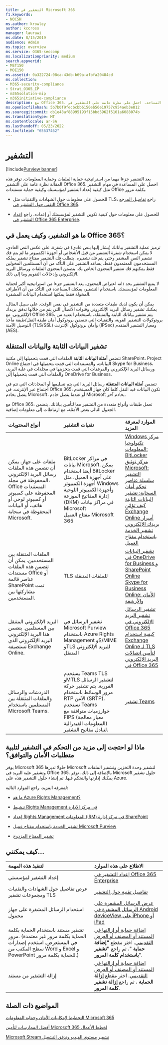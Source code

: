 ```yaml
---
title: التشفير في Microsoft 365
f1.keywords:
- NOCSH
ms.author: krowley
author: kccross
manager: laurawi
ms.date: 8/15/2019
audience: Admin
ms.topic: overview
ms.service: O365-seccomp
ms.localizationpriority: medium
search.appverid:
- MET150
- MOE150
ms.assetid: 0a322724-08ca-43db-b69a-afbfa20484cd
ms.collection:
- M365-security-compliance
- Strat_O365_IP
- m365solution-mip
- m365initiative-compliance
description: مع Office 365، يتم تشفير المحتوى الخاص بك في حالة السكون وفي أثناء النقل مع أقوى التشفير والبروتوكولات والتقنيات المتاحة. احصل على نظرة عامة على التشفير في Office 365.
ms.openlocfilehash: 5b7b0f9fecbcbb6150eb56e19757c954aeb3e812
ms.sourcegitcommit: db1e48af88995193f15bbd5962f5101a6088074b
ms.translationtype: MT
ms.contentlocale: ar-SA
ms.lasthandoff: 05/23/2022
ms.locfileid: "65637462"
---
```

# <a name="encryption"></a>التشفير

[!include[Purview banner](../includes/purview-rebrand-banner.md)]

يعد التشفير جزءا مهما من استراتيجية حماية الملفات وحماية المعلومات. توفر هذه المقالة نظرة عامة على التشفير Office 365. احصل على المساعدة في مهام التشفير مثل كيفية إعداد التشفير لمؤسستك وكيفية حماية مستندات Office بكلمة مرور.
  
- للحصول على معلومات حول الشهادات والتقنيات مثل TLS، راجع [تفاصيل المرجع التقني حول التشفير في Office 365](technical-reference-details-about-encryption.md).

- للحصول على معلومات حول كيفية تكوين التشفير لمؤسستك أو إعداده، راجع [إعداد التشفير في Office 365 Enterprise](set-up-encryption.md).

## <a name="what-is-encryption-and-how-does-it-work-in-office-365"></a>ما هو التشفير، وكيف يعمل في Office 365؟

ترميز عملية التشفير بياناتك (يشار إليها بنص عادي) في شفرة. على عكس النص العادي، لا يمكن استخدام شفرة التشفير من قبل الأشخاص أو أجهزة الكمبيوتر ما لم يتم فك تشفير النص المشفر وحتى يتم فك تشفيره. يتطلب فك التشفير مفتاح تشفير يملكه المستخدمون المعتمدون فقط. يساعد التشفير على التأكد من أن المستلمين المخولين فقط يمكنهم فك تشفير المحتوى الخاص بك. يتضمن المحتوى الملفات ورسائل البريد الإلكتروني وإدخالات التقويم وما إلى ذلك.
  
لا يمنع التشفير بحد ذاته اعتراض المحتوى. يعد التشفير جزءا من استراتيجية أكبر لحماية المعلومات لمؤسستك. باستخدام التشفير، يمكنك المساعدة في التأكد من أن الأطراف المخولة فقط يمكنها استخدام البيانات المشفرة.
  
يمكن أن يكون لديك طبقات متعددة من التشفير في نفس الوقت. على سبيل المثال، يمكنك تشفير رسائل البريد الإلكتروني وقنوات الاتصال التي يتم من خلالها تدفق بريدك الإلكتروني. مع Office 365، يتم تشفير بياناتك الثابتة والمتنقلة، باستخدام العديد من بروتوكولات التشفير القوية، والتقنيات التي تتضمن بروتوكول أمان طبقة النقل/طبقة مآخذ التوصيل الآمنة (TLS/SSL) وأمان بروتوكول الإنترنت (IPSec) ومعيار التشفير المتقدم (AES).
  
## <a name="encryption-for-data-at-rest-and-data-in-transit"></a>تشفير البيانات الثابتة والبيانات المتنقلة

 تتضمن **أمثلة البيانات الثابتة** الملفات التي قمت بتحميلها إلى مكتبة SharePoint، Project Online البيانات، والمستندات التي قمت بتحميلها في اجتماع Skype for Business، ورسائل البريد الإلكتروني والمرفقات التي قمت بتخزينها في مجلدات في علبة البريد، والملفات التي قمت بتحميلها إلى OneDrive for Business.
  
 تتضمن **أمثلة البيانات المتنقلة** رسائل البريد التي يتم تسليمها أو المحادثات التي تتم في اجتماع عبر الإنترنت. في Office 365، تكون البيانات قيد النقل كلما كان جهاز المستخدم يتصل بخادم Microsoft، أو عندما يتصل خادم Microsoft بخادم آخر.
  
مع Office 365، تعمل طبقات وأنواع متعددة من التشفير معا لتأمين بياناتك. يتضمن الجدول التالي بعض الأمثلة، مع ارتباطات إلى معلومات إضافية.
  
|**أنواع المحتويات**|**تقنيات التشفير**|**الموارد لمعرفة المزيد**|
|:-----|:-----|:-----|
|ملفات على جهاز. يمكن أن تتضمن هذه الملفات رسائل البريد الإلكتروني المحفوظة في مجلد، Office المستندات المحفوظة على كمبيوتر أو كمبيوتر لوحي أو هاتف، أو البيانات المحفوظة في سحابة Microsoft.  <br/> |BitLocker في مراكز بيانات Microsoft. يمكن أيضا استخدام BitLocker على أجهزة العميل، مثل أجهزة الكمبيوتر Windows وأجهزة الكمبيوتر اللوحية  <br/> إدارة المفاتيح الموزعة (DKM) في مراكز بيانات Microsoft  <br/> مفتاح العميل Microsoft 365  <br/> |[Windows مركز تكنولوجيا المعلومات: BitLocker](/windows/device-security/bitlocker/bitlocker-overview) <br/> [مركز توثيق Microsoft: التشفير](https://www.microsoft.com/TrustCenter/Security/Encryption) <br/> [سلسلة عناصر تحكم أمان السحابة: تشفير البيانات الثابتة](https://blogs.microsoft.com/microsoftsecure/2015/09/10/cloud-security-controls-series-encrypting-data-at-rest) <br/> [كيف تؤمّن Exchange Online أسرار بريدك الإلكتروني](exchange-online-secures-email-secrets.md) <br/> [تشفير الخدمة باستخدام مفتاح العميل](customer-key-overview.md) <br/> |
|الملفات المتنقلة بين المستخدمين. يمكن أن تتضمن هذه الملفات مستندات Office أو عناصر قائمة SharePoint تمت مشاركتها بين المستخدمين.  <br/> |TLS للملفات المتنقلة  <br/> |[تشفير البيانات في OneDrive for Business و SharePoint Online](data-encryption-in-odb-and-spo.md) <br/> [Skype for Business Online: الأمان والأرشفة](/office365/servicedescriptions/skype-for-business-online-service-description/skype-for-business-online-features) <br/> |
|البريد الإلكتروني المتنقل بين المستلمين. يتضمن هذا البريد الإلكتروني البريد الإلكتروني الذي تستضيفه Exchange Online.  <br/> |تشفير الرسائل في Microsoft Purview باستخدام Azure Rights Management وS/MIME وTLS للبريد الإلكتروني المتنقل  <br/> |[تشفير الرسائل](ome.md) <br/> [تشفير البريد الإلكتروني في Office 365](email-encryption.md) <br/> [كيفية استخدام Exchange Online لـ TLS لتأمين اتصالات البريد الإلكتروني في Office 365](exchange-online-uses-tls-to-secure-email-connections.md) <br/> |
|الدردشات والرسائل والملفات المتنقلة بين المستلمين باستخدام Microsoft Teams. <br/> |يستخدم Teams TLS وMTLS لتشفير الرسائل الفورية. يتم تشفير حركة مرور الوسائط باستخدام RTP الآمن (SRTP). تستخدم Teams خوارزميات متوافقة مع FIPS (معيار معالجة المعلومات الفيدرالية) لتبادل مفاتيح التشفير. <br/> |[تشفير Teams](/microsoftteams/teams-security-guide#encryption-for-teams) <br/> |

## <a name="what-if-i-need-more-control-over-encryption-to-meet-security-and-compliance-requirements"></a>ماذا لو احتجت إلى مزيد من التحكم في التشفير لتلبية متطلبات الأمان والتوافق؟

يوفر Microsoft 365 حلولا تديرها Microsoft لتشفير وحدة التخزين وتشفير الملفات وتشفير علبة البريد في Office 365. بالإضافة إلى ذلك، توفر Microsoft حلول تشفير يمكنك إدارتها والتحكم فيها. تم إنشاء حلول التشفير هذه على Azure.
  
لمعرفة المزيد، راجع الموارد التالية:
  
- [ما هو Azure Rights Management؟](/information-protection/understand-explore/what-is-azure-rms)

- [تنشيط Rights Management في مركز الإدارة](../enterprise/activate-rms-in-microsoft-365.md)

- [إعداد Rights Management المعلومات (IRM) في مركز إدارة SharePoint](set-up-irm-in-sp-admin-center.md)

- [تشفير الخدمة باستخدام مفتاح عميل Microsoft Purview](customer-key-overview.md)

- [تشفير المفتاح المزدوج](double-key-encryption.md)

## <a name="how-do-i"></a>كيف يمكنني...

|**لتنفيذ هذه المهمة**|**الاطلاع على هذه الموارد**|
|:-----|:-----|
|إعداد التشفير لمؤسستي|[إعداد التشفير في Office 365 Enterprise](set-up-encryption.md)|
|عرض تفاصيل حول الشهادات والتقنيات ومجموعات تشفير TLS|[تفاصيل تقنية حول التشفير](technical-reference-details-about-encryption.md)|
|استخدام الرسائل المشفرة على جهاز محمول|[عرض الرسائل المشفرة على](https://support.office.com/article/83d60f17-2305-407a-a762-7d518401fdeb) [الرسائل المشفرة في Android deviceView على iPhone أو iPad](https://support.microsoft.com/en-us/office/view-protected-messages-on-your-iphone-or-ipad-4d631321-0d26-4bcc-a483-d294dd0b1caf)|
|تشفير مستند باستخدام الحماية بكلمة مرور. (الحماية بكلمة مرور غير معتمدة في المستعرض. استخدم إصدارات سطح المكتب من Word و Excel و PowerPoint للحماية بكلمة مرور.) |[إضافة حماية أو إزالتها في المستند أو المصنف أو العرض التقديمي](https://support.office.com/article/05084cc3-300d-4c1a-8416-38d3e37d6826). اختر مقطع **"إضافة حماية** "، ثم راجع **"تشفير باستخدام كلمة المرور**".|
|إزالة التشفير من مستند|[إضافة حماية أو إزالتها في المستند أو المصنف أو العرض التقديمي](https://support.office.com/article/05084cc3-300d-4c1a-8416-38d3e37d6826). اختر مقطع **إزالة الحماية** ، ثم راجع **إزالة تشفير كلمة المرور**.  |

## <a name="related-topics"></a>المواضيع ذات الصلة

[التخطيط لإمكانيات الأمان وحماية المعلومات Microsoft 365](plan-for-security-and-compliance.md)

[أفضل الممارسات لتأمين Microsoft 365 لخطط الأعمال](/office365/admin/security-and-compliance/secure-your-business-data)

[Microsoft Stream تشفير مستوى الفيديو وتدفق التشغيل](/stream/network-overview#video-level-encryption-and-playback-flow)
